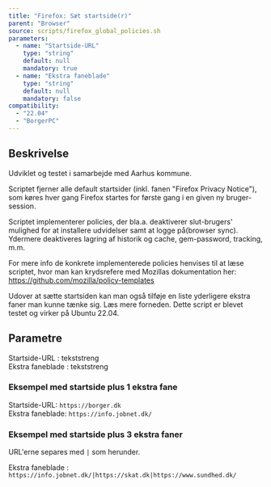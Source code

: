 ```yaml
---
title: "Firefox: Sæt startside(r)"
parent: "Browser"
source: scripts/firefox_global_policies.sh
parameters:
  - name: "Startside-URL"
    type: "string"
    default: null
    mandatory: true
  - name: "Ekstra faneblade"
    type: "string"
    default: null
    mandatory: false
compatibility:  
  - "22.04"
  - "BorgerPC"
---
```


## Beskrivelse
Udviklet og testet i samarbejde med Aarhus kommune.

Scriptet fjerner alle default startsider (inkl. fanen "Firefox Privacy Notice"), som køres hver gang Firefox startes for første gang i en given ny bruger-session. 

Scriptet implementerer policies, der bla.a. deaktiverer slut-brugers' mulighed for at installere udvidelser samt at logge på(browser sync). 
Ydermere deaktiveres lagring af historik og cache, gem-password, tracking, m.m. 

For mere info de konkrete implementerede policies henvises til at læse scriptet, hvor man kan krydsrefere med Mozillas dokumentation her: 
https://github.com/mozilla/policy-templates 

Udover at sætte startsiden kan man også tilføje en liste yderligere ekstra faner man kunne tænke sig. Læs mere forneden.
Dette script er blevet testet og virker på Ubuntu 22.04.

## Parametre
Startside-URL : tekststreng \
Ekstra faneblade : tekststreng

### Eksempel med startside plus 1 ekstra fane

Startside-URL: `https://borger.dk` \
Ekstra faneblade: `https://info.jobnet.dk/`

### Eksempel med startside plus 3 ekstra faner

URL'erne separes med `|` som herunder.

Ekstra faneblade : `https://info.jobnet.dk/|https://skat.dk|https://www.sundhed.dk/`


